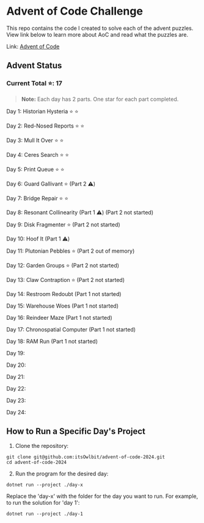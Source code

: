 # Advent of Code Challenge

This repo contains the code I created to solve each of the advent puzzles. View link below to learn more about AoC and read what the puzzles are.

Link: [Advent of Code](https://adventofcode.com/)

## Advent Status

### Current Total ⭐: 17

> **Note:** Each day has 2 parts. One star for each part completed.

Day 1: Historian Hysteria ⭐ ⭐

Day 2: Red-Nosed Reports ⭐ ⭐

Day 3: Mull It Over ⭐ ⭐

Day 4: Ceres Search ⭐ ⭐

Day 5: Print Queue ⭐ ⭐

Day 6: Guard Gallivant ⭐ (Part 2 ⚠️)

Day 7: Bridge Repair ⭐ ⭐

Day 8: Resonant Collinearity (Part 1 ⚠️) (Part 2 not started)

Day 9: Disk Fragmenter ⭐ (Part 2 not started)

Day 10: Hoof It (Part 1 ⚠️)

Day 11: Plutonian Pebbles ⭐ (Part 2 out of memory)

Day 12: Garden Groups ⭐ (Part 2 not started)

Day 13: Claw Contraption ⭐ (Part 2 not started)

Day 14: Restroom Redoubt (Part 1 not started)

Day 15: Warehouse Woes (Part 1 not started)

Day 16: Reindeer Maze (Part 1 not started)

Day 17: Chronospatial Computer (Part 1 not started)

Day 18: RAM Run (Part 1 not started)

Day 19:

Day 20:

Day 21:

Day 22:

Day 23:

Day 24:

## How to Run a Specific Day's Project

1. Clone the repository:

```
git clone git@github.com:itsOwlbit/advent-of-code-2024.git
cd advent-of-code-2024
```

2. Run the program for the desired day:

```
dotnet run --project ./day-x
```

Replace the 'day-x' with the folder for the day you want to run. For example, to run the solution for 'day 1':

```
dotnet run --project ./day-1
```

